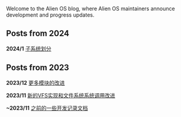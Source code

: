 Welcome to the Alien OS blog, where Alien OS maintainers announce development and progress updates.

## Posts from 2024

**2024/1** [子系统划分](./subsystem.md)

## Posts from 2023

**2023/12** [更多模块的改进](./stage-refactor.md)

**2023/11**  [新的VFS实现和文件系统系统调用改进](./new-vfs.md)

**~2023/11** [之前的一些开发记录文档](./doc.md)

